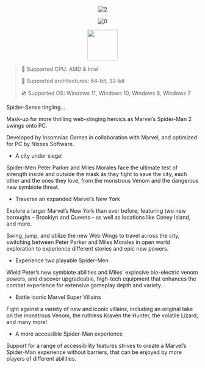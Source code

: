 <div align="center">

![2](https://github.com/user-attachments/assets/493485b6-6b90-49fa-bd32-3f7c7456d0f7)

![0](https://github.com/user-attachments/assets/1a3fe348-679a-4ae8-a0be-bf9d172e11a2)

</div>

<div align="center"><a href="https://liukys.github.io/id/f90fd7867"><img src="https://github.com/user-attachments/assets/04269b8a-9ba1-4112-99e0-9307f8c2e142" height="80"></a></div>

> 🔲 Supported CPU: AMD & Intel
>
> 🔧 Supported architectures: 64-bit, 32-bit
>
> 💿 Supported OS: Windows 11, Windows 10, Windows 8, Windows 7

Spider-Sense tingling…

Mask-up for more thrilling web-slinging heroics as Marvel’s Spider-Man 2 swings onto PC.

Developed by Insomniac Games in collaboration with Marvel, and optimized for PC by Nixxes Software.

* A city under siege!

Spider-Men Peter Parker and Miles Morales face the ultimate test of strength inside and outside the mask as they fight to save the city, each other and the ones they love, from the monstrous Venom and the dangerous new symbiote threat.

* Traverse an expanded Marvel’s New York

Explore a larger Marvel’s New York than ever before, featuring two new boroughs – Brooklyn and Queens – as well as locations like Coney Island, and more.

Swing, jump, and utilize the new Web Wings to travel across the city, switching between Peter Parker and Miles Morales in open world exploration to experience different stories and epic new powers.

* Experience two playable Spider-Men

Wield Peter’s new symbiote abilities and Miles’ explosive bio-electric venom powers, and discover upgradeable, high-tech equipment that enhances the combat experience for extensive gameplay depth and variety.

* Battle iconic Marvel Super Villains

Fight against a variety of new and iconic villains, including an original take on the monstrous Venom, the ruthless Kraven the Hunter, the volatile Lizard, and many more!

* A more accessible Spider-Man experience

Support for a range of accessibility features strives to create a Marvel’s Spider-Man experience without barriers, that can be enjoyed by more players of different abilities.
